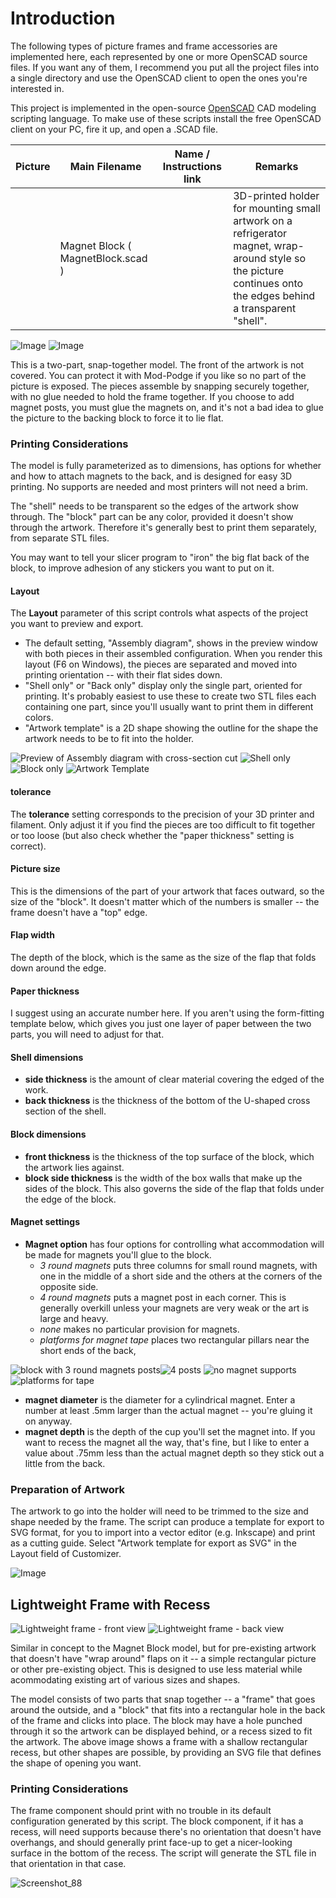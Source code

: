 # Introduction

The following types of picture frames and frame accessories are implemented here, each represented by one or more OpenSCAD source files. If you want any of them, I recommend you put all the project files into a single directory and use the OpenSCAD client to open the ones you're interested in.

This project is implemented in the open-source [OpenSCAD](https://openscad.org) CAD modeling scripting language. To make use of these scripts install the free OpenSCAD client on your PC, fire it up, and open a .SCAD file.

| Picture | Main Filename | Name / Instructions link | Remarks |
| - | - | - | - |
| | Magnet Block ( MagnetBlock.scad ) | | 3D-printed holder for mounting small artwork on a refrigerator magnet, wrap-around style so the picture continues onto the edges behind a transparent "shell". |

![Image](https://github.com/users/MethylBromide/projects/3/assets/12117008/b99dea3b-ed57-428b-be1d-10024fd480e6) ![Image](https://github.com/users/MethylBromide/projects/3/assets/12117008/acc35cd8-3320-4f1d-bf78-60d525609213)

This is a two-part, snap-together model. The front of the artwork is not covered. You can protect it with Mod-Podge if you like so no part of the picture is exposed. The pieces assemble by snapping securely together, with no glue needed to hold the frame together. If you choose to add magnet posts, you must glue the magnets on, and it's not a bad idea to glue the picture to the backing block to force it to lie flat.

### Printing Considerations
The model is fully parameterized as to dimensions, has options for whether and how to attach magnets to the back, and is designed for easy 3D printing. No supports are needed and most printers will not need a brim.

The "shell" needs to be transparent so the edges of the artwork show through. The "block" part can be any color, provided it doesn't show through the artwork. Therefore it's generally best to print them separately, from separate STL files.

You may want to tell your slicer program to "iron" the big flat back of the block, to improve adhesion of any stickers you want to put on it.

#### Layout
The **Layout** parameter of this script controls what aspects of the project you want to preview and export.

- The default setting, "Assembly diagram", shows in the preview window with both pieces in their assembled configuration. When you render this layout (F6 on Windows), the pieces are separated and moved into printing orientation -- with their flat sides down.
- "Shell only" or "Back only" display only the single part, oriented for printing. It's probably easiest to use these to create two STL files each containing one part, since you'll usually want to print them in different colors.
- "Artwork template" is a 2D shape showing the outline for the shape the artwork needs to be to fit into the holder.

![Preview of Assembly diagram with cross-section cut](https://github.com/users/MethylBromide/projects/3/assets/12117008/1980c4c3-f74c-44aa-86b4-e6661b4b2c72) ![Shell only](https://github.com/users/MethylBromide/projects/3/assets/12117008/f1e8f933-f944-428b-910f-5e82e05bb080) ![Block only](https://github.com/users/MethylBromide/projects/3/assets/12117008/8ec01b4c-250e-4fb5-8ad2-0208b14cb791) ![Artwork Template](https://github.com/users/MethylBromide/projects/3/assets/12117008/9905c788-2b70-471b-b7ea-5206fd4bf72d)

#### tolerance
The **tolerance** setting corresponds to the precision of your 3D printer and filament. Only adjust it if you find the pieces are too difficult to fit together or too loose (but also check whether the "paper thickness" setting is correct).

#### Picture size
This is the dimensions of the part of your artwork that faces outward, so the size of the "block". It doesn't matter which of the numbers is smaller -- the frame doesn't have a "top" edge.

#### Flap width
The depth of the block, which is the same as the size of the flap that folds down around the edge.

#### Paper thickness
I suggest using an accurate number here. If you aren't using the form-fitting template below, which gives you just one layer of paper between the two parts, you will need to adjust for that.

#### Shell dimensions

- **side thickness** is the amount of clear material covering the edged of the work.
- **back thickness** is the thickness of the bottom of the U-shaped cross section of the shell.

#### Block dimensions
 - **front thickness** is the thickness of the top surface of the block, which the artwork lies against.
 - **block side thickness** is the width of the box walls that make up the sides of the block. This also governs the side of the flap that folds under the edge of the block.

#### Magnet settings
- **Magnet option** has four options for controlling what accommodation will be made for magnets you'll glue to the block.
  - _3 round magnets_ puts three columns for small round magnets, with one in the middle of a short side and the others at the corners of the opposite side.
  - _4 round magnets_ puts a magnet post in each corner. This is generally overkill unless your magnets are very weak or the art is large and heavy.
  - _none_ makes no particular provision for magnets.
  - _platforms for magnet tape_ places two rectangular pillars near the short ends of the back, 

![block with 3 round magnets posts](https://github.com/users/MethylBromide/projects/3/assets/12117008/3cecd993-73a7-466a-8071-0f64a8653f23)![4 posts](https://github.com/users/MethylBromide/projects/3/assets/12117008/9d979d5c-4f1a-4134-9915-61eed6b74dc4)
![no magnet supports](https://github.com/users/MethylBromide/projects/3/assets/12117008/b4dd3c8c-59dd-4e43-a0d8-e041f731096e)![platforms for tape](https://github.com/users/MethylBromide/projects/3/assets/12117008/20bd7a89-8b02-442b-a4dc-8a5a34d0bd34)

- **magnet diameter** is the diameter for a cylindrical magnet. Enter a number at least .5mm larger than the actual magnet -- you're gluing it on anyway.
- **magnet depth** is the depth of the cup you'll set the magnet into. If you want to recess the magnet all the way, that's fine, but I like to enter a value about .75mm less than the actual magnet depth so they stick out a little from the back.

### Preparation of Artwork
The artwork to go into the holder will need to be trimmed to the size and shape needed by the frame. The script can produce a template for export to SVG format, for you to import into a vector editor (e.g. Inkscape) and print as a cutting guide. Select "Artwork template for export as SVG" in the Layout field of Customizer.

![Image](https://github.com/users/MethylBromide/projects/3/assets/12117008/7708e88e-0f74-4664-b2a4-7869e9455463)

## Lightweight Frame with Recess
![Lightweight frame - front view](https://github.com/users/MethylBromide/projects/3/assets/12117008/8eecb208-47fa-428b-9ce9-6b7115a941ad) ![Lightweight frame - back view](https://github.com/users/MethylBromide/projects/3/assets/12117008/3fc240dd-9a6f-4154-b57b-8739f87276c5)

Similar in concept to the Magnet Block model, but for pre-existing artwork that doesn't have "wrap around" flaps on it -- a simple rectangular picture or other pre-existing object. This is designed to use less material while acommodating existing art of various sizes and shapes.

The model consists of two parts that snap together -- a "frame" that goes around the outside, and a "block" that fits into a rectangular hole in the back of the frame and clicks into place. The block may have a hole punched through it so the artwork can be displayed behind, or a recess sized to fit the artwork. The above image shows a frame with a shallow rectangular recess, but other shapes are possible, by providing an SVG file that defines the shape of opening you want.

### Printing Considerations

The frame component should print with no trouble in its default configuration generated by this script. The block component, if it has a recess, will need supports because there's no orientation that doesn't have overhangs, and should generally print face-up to get a nicer-looking surface in the bottom of the recess. The script will generate the STL file in that orientation in that case.

![Screenshot_88](https://github.com/MethylBromide/magnet-block/assets/12117008/134dce1a-827c-4ac5-9de1-860b828ff4db)
